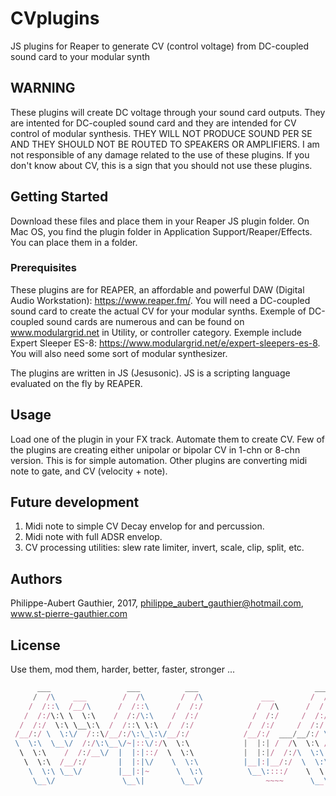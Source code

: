 # CVplugins
JS plugins for Reaper to generate CV (control voltage) from DC-coupled sound card to your modular synth

## WARNING
These plugins will create DC voltage through your sound card outputs. They are intented for DC-coupled sound card and they are intended for CV control of modular synthesis. THEY WILL NOT PRODUCE SOUND PER SE AND THEY SHOULD NOT BE ROUTED TO SPEAKERS OR AMPLIFIERS. I am not responsible of any damage related to the use of these plugins. If you don't know about CV, this is a sign that you should not use these plugins. 

## Getting Started
Download these files and place them in your Reaper JS plugin folder. On Mac OS, you find the plugin folder in Application Support/Reaper/Effects. You can place them in a folder. 

### Prerequisites
These plugins are for REAPER, an affordable and powerful DAW (Digital Audio Workstation): https://www.reaper.fm/. You will need a DC-coupled sound card to create the actual CV for your modular synths. Exemple of DC-coupled sound cards are numerous and can be found on www.modulargrid.net in Utility, or controller category. Exemple include Expert Sleeper ES-8: https://www.modulargrid.net/e/expert-sleepers-es-8. You will also need some sort of modular synthesizer. 

The plugins are written in JS (Jesusonic). JS is a scripting language evaluated on the fly by REAPER.

## Usage
Load one of the plugin in your FX track. Automate them to create CV. Few of the plugins are creating either unipolar or bipolar CV in 1-chn or 8-chn version. This is for simple automation. Other plugins are converting midi note to gate, and CV (velocity + note). 

## Future development
1. Midi note to simple CV Decay envelop for and percussion.
2. Midi note with full ADSR envelop.
3. CV processing utilities: slew rate limiter, invert, scale, clip, split, etc.

## Authors
Philippe-Aubert Gauthier, 2017, philippe_aubert_gauthier@hotmail.com, www.st-pierre-gauthier.com

## License
Use them, mod them, harder, better, faster, stronger ...

```javascript
      ___                 ___          ___                          ___          ___           
     /  /\    ___        /  /\        /  /\             ___        /  /\        /  /\  ___     
    /  /::\  /__/\      /  /::\      /  /:/            /  /\      /  /::\      /  /:/ /__/\    
   /  /:/\:\ \  \:\    /  /:/\:\    /  /:/            /  /:/     /  /:/\:\    /  /:/  \  \:\   
  /  /:/  \:\ \__\:\  /  /::\ \:\  /  /:/            /  /:/     /  /:/  \:\  /  /:/    \__\:\  
 /__/:/ \  \:\/  /::\/__/:/\:\_\:\/__/:/            /__/:/  ___/__/:/ \__\:\/__/:/     /  /::\ 
 \  \:\  \__\/  /:/\:\__\/~|::\/:/\  \:\            |  |:| /  /\  \:\ /  /:/\  \:\    /  /:/\:\
  \  \:\    /  /:/__\/  |  |:|::/  \  \:\           |  |:|/  /:/\  \:\  /:/  \  \:\  /  /:/__\/
   \  \:\  /__/:/       |  |:|\/    \  \:\          |__|:|__/:/  \  \:\/:/    \  \:\/__/:/     
    \  \:\ \__\/        |__|:|~      \  \:\          \__\::::/    \  \::/      \  \:\__\/      
     \__\/               \__\|        \__\/              ~~~~      \__\/        \__\/          
```
